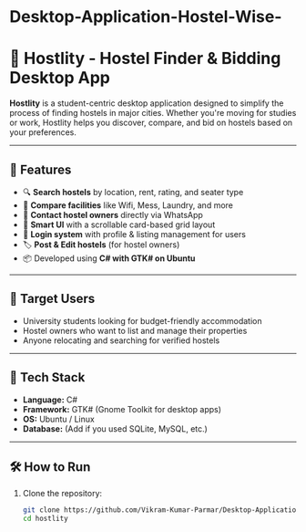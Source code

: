 # Desktop-Application-Hostel-Wise-
# 🏨 Hostlity - Hostel Finder & Bidding Desktop App

**Hostlity** is a student-centric desktop application designed to simplify the process of finding hostels in major cities. Whether you're moving for studies or work, Hostlity helps you discover, compare, and bid on hostels based on your preferences.

---

## 🚀 Features

- 🔍 **Search hostels** by location, rent, rating, and seater type
- 💸 **Compare facilities** like Wifi, Mess, Laundry, and more
- 📱 **Contact hostel owners** directly via WhatsApp
- 🧠 **Smart UI** with a scrollable card-based grid layout
- 👤 **Login system** with profile & listing management for users
- 🏷️ **Post & Edit hostels** (for hostel owners)
- 📦 Developed using **C# with GTK# on Ubuntu**

---

## 🎯 Target Users

- University students looking for budget-friendly accommodation  
- Hostel owners who want to list and manage their properties  
- Anyone relocating and searching for verified hostels

---


## 🧰 Tech Stack

- **Language:** C#  
- **Framework:** GTK# (Gnome Toolkit for desktop apps)  
- **OS:** Ubuntu / Linux  
- **Database:** (Add if you used SQLite, MySQL, etc.)

---

## 🛠️ How to Run

1. Clone the repository:
   ```bash
   git clone https://github.com/Vikram-Kumar-Parmar/Desktop-Application-Hostel-Wise.git
   cd hostlity
